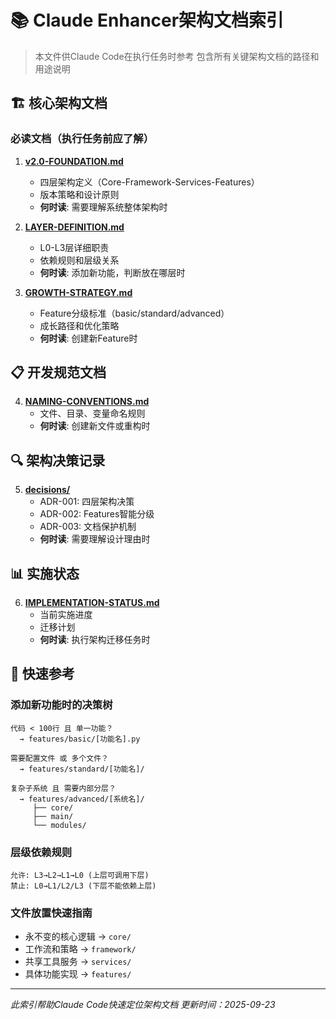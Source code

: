 # 📚 Claude Enhancer架构文档索引

> 本文件供Claude Code在执行任务时参考
> 包含所有关键架构文档的路径和用途说明

## 🏗️ 核心架构文档

### 必读文档（执行任务前应了解）
1. **[v2.0-FOUNDATION.md](./v2.0-FOUNDATION.md)**
   - 四层架构定义（Core-Framework-Services-Features）
   - 版本策略和设计原则
   - **何时读**: 需要理解系统整体架构时

2. **[LAYER-DEFINITION.md](./LAYER-DEFINITION.md)**
   - L0-L3层详细职责
   - 依赖规则和层级关系
   - **何时读**: 添加新功能，判断放在哪层时

3. **[GROWTH-STRATEGY.md](./GROWTH-STRATEGY.md)**
   - Feature分级标准（basic/standard/advanced）
   - 成长路径和优化策略
   - **何时读**: 创建新Feature时

## 📋 开发规范文档

4. **[NAMING-CONVENTIONS.md](./NAMING-CONVENTIONS.md)**
   - 文件、目录、变量命名规则
   - **何时读**: 创建新文件或重构时

## 🔍 架构决策记录

5. **[decisions/](./decisions/)**
   - ADR-001: 四层架构决策
   - ADR-002: Features智能分级
   - ADR-003: 文档保护机制
   - **何时读**: 需要理解设计理由时

## 📊 实施状态

6. **[IMPLEMENTATION-STATUS.md](./IMPLEMENTATION-STATUS.md)**
   - 当前实施进度
   - 迁移计划
   - **何时读**: 执行架构迁移任务时

## 🎯 快速参考

### 添加新功能时的决策树
```
代码 < 100行 且 单一功能？
  → features/basic/[功能名].py

需要配置文件 或 多个文件？
  → features/standard/[功能名]/

复杂子系统 且 需要内部分层？
  → features/advanced/[系统名]/
     ├── core/
     ├── main/
     └── modules/
```

### 层级依赖规则
```
允许: L3→L2→L1→L0 (上层可调用下层)
禁止: L0→L1/L2/L3 (下层不能依赖上层)
```

### 文件放置快速指南
- 永不变的核心逻辑 → `core/`
- 工作流和策略 → `framework/`
- 共享工具服务 → `services/`
- 具体功能实现 → `features/`

---
*此索引帮助Claude Code快速定位架构文档*
*更新时间：2025-09-23*
